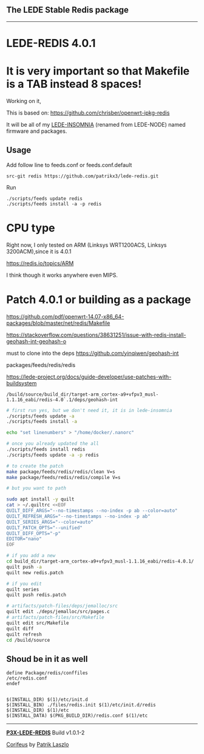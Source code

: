 [//]: #@corifeus-header

## The LEDE Stable Redis package

---
                        
[//]: #@corifeus-header:end

# LEDE-REDIS 4.0.1

# It is very important so that Makefile is a TAB instead 8 spaces!   


Working on it,

This is based on:
https://github.com/chrisber/openwrt-ipkg-redis

It will be all of my [LEDE-INSOMNIA](https://pages.corifeus.com/lede-insomnia) (renamed from LEDE-NODE) named firmware and packages.

## Usage
Add follow line to feeds.conf or feeds.conf.default
```
src-git redis https://github.com/patrikx3/lede-redis.git
```

Run
```
./scripts/feeds update redis
./scripts/feeds install -a -p redis
```

# CPU type
Right now, I only tested on ARM (Linksys WRT1200ACS, Linksys 3200ACM),since it is 4.0.1

https://redis.io/topics/ARM

I think though it works anywhere even MIPS.

# Patch 4.0.1 or building as a package

https://github.com/pdf/openwrt-14.07-x86_64-packages/blob/master/net/redis/Makefile

https://stackoverflow.com/questions/38631251/issue-with-redis-install-geohash-int-geohash-o

must to clone into the deps https://github.com/yinqiwen/geohash-int

packages/feeds/redis/redis

https://lede-project.org/docs/guide-developer/use-patches-with-buildsystem
  

```/build/source/build_dir/target-arm_cortex-a9+vfpv3_musl-1.1.16_eabi/redis-4.0`.1/deps/geohash-int```



```bash
# first run yes, but we don't need it, it is in lede-insomnia
./scripts/feeds update -a
./scripts/feeds install -a

echo "set linenumbers" > "/home/docker/.nanorc"

# once you already updated the all
./scripts/feeds install redis
./scripts/feeds update -a -p redis

# to create the patch
make package/feeds/redis/redis/clean V=s
make package/feeds/redis/redis/compile V=s

# but you want to path

sudo apt install -y quilt
cat > ~/.quiltrc <<EOF
QUILT_DIFF_ARGS="--no-timestamps --no-index -p ab --color=auto"
QUILT_REFRESH_ARGS="--no-timestamps --no-index -p ab"
QUILT_SERIES_ARGS="--color=auto"
QUILT_PATCH_OPTS="--unified"
QUILT_DIFF_OPTS="-p"
EDITOR="nano"
EOF

# if you add a new
cd build_dir/target-arm_cortex-a9+vfpv3_musl-1.1.16_eabi/redis-4.0.1/
quilt push -a
quilt new redis.patch

# if you edit
quilt series
quilt push redis.patch

# artifacts/patch-files/deps/jemalloc/src
quilt edit ./deps/jemalloc/src/pages.c 
# artifacts/patch-files/src/Makefile
quilt edit src/Makefile 
quilt diff
quilt refresh
cd /build/source


```

## Shoud be in it as well

```
define Package/redis/conffiles
/etc/redis.conf
endef


$(INSTALL_DIR) $(1)/etc/init.d
$(INSTALL_BIN) ./files/redis.init $(1)/etc/init.d/redis
$(INSTALL_DIR) $(1)/etc
$(INSTALL_DATA) $(PKG_BUILD_DIR)/redis.conf $(1)/etc
```


[//]: #@corifeus-footer

---

[**P3X-LEDE-REDIS**](https://pages.corifeus.com/lede-redis) Build v1.0.1-2

[Corifeus](http://www.corifeus.com) by [Patrik Laszlo](http://patrikx3.com)

[//]: #@corifeus-footer:end
